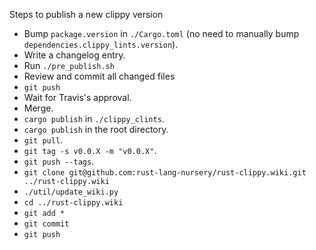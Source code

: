 Steps to publish a new clippy version

- Bump `package.version` in `./Cargo.toml` (no need to manually bump `dependencies.clippy_lints.version`).
- Write a changelog entry.
- Run `./pre_publish.sh`
- Review and commit all changed files
- `git push`
- Wait for Travis's approval.
- Merge.
- `cargo publish` in `./clippy_clints`.
- `cargo publish` in the root directory.
- `git pull`.
- `git tag -s v0.0.X -m "v0.0.X"`.
- `git push --tags`.
- `git clone git@github.com:rust-lang-nursery/rust-clippy.wiki.git ../rust-clippy.wiki`
- `./util/update_wiki.py`
- `cd ../rust-clippy.wiki`
- `git add *`
- `git commit`
- `git push`
